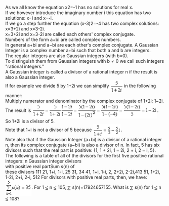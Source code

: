   As we all know the equation x2=-1 has no solutions for real x.  <br />  If we however introduce the imaginary number i this equation has two solutions: x=i and x=-i.  <br />  If we go a step further the equation (x-3)2=-4 has two complex solutions: x=3+2i and x=3-2i.  <br />  x=3+2i and x=3-2i are called each others' complex conjugate.  <br />  Numbers of the form a+bi are called complex numbers.  <br />  In general a+bi and a<img src='images/symbol_minus.gif' width='9' height='3' alt='&minus;' border='0' style='vertical-align:middle;' />bi are each other's complex conjugate.  A Gaussian Integer is a complex number a+bi such that both a and b are integers.  <br />  The regular integers are also Gaussian integers (with b=0).  <br />  To distinguish them from Gaussian integers with b <img src='images/symbol_ne.gif' width='11' height='10' alt='&ne;' border='0' style='vertical-align:middle;' /> 0 we call such integers &quot;rational integers.&quot;  <br />  A Gaussian integer is called a divisor of a rational integer n if the result is also a Gaussian integer.  <br />  If for example we divide 5 by 1+2i we can simplify <img src="project/images/p_153_formule1.gif" border="0" style="vertical-align:middle" alt="" /> in the following manner:  <br />  Multiply numerator and denominator by the complex conjugate of 1+2i: 1<img src='images/symbol_minus.gif' width='9' height='3' alt='&minus;' border='0' style='vertical-align:middle;' />2i.  <br />  The result is   <img src="project/images/p_153_formule2.gif" border="0" alt="" style="vertical-align:middle;" />.  <br />  So 1+2i is a divisor of 5.  <br />  Note that 1+i is not a divisor of 5 because <img src="project/images/p_153_formule5.gif" border="0" style="vertical-align:middle;" alt="" />.  <br />  Note also that if the Gaussian Integer (a+bi) is a divisor of a rational integer n, then its complex conjugate (a<img src='images/symbol_minus.gif' width='9' height='3' alt='&minus;' border='0' style='vertical-align:middle;' />bi) is also a divisor of n.  In fact, 5 has six divisors such that the real part is positive: {1, 1 + 2i, 1 <img src='images/symbol_minus.gif' width='9' height='3' alt='&minus;' border='0' style='vertical-align:middle;' /> 2i, 2 + i, 2 <img src='images/symbol_minus.gif' width='9' height='3' alt='&minus;' border='0' style='vertical-align:middle;' /> i, 5}.  <br />  The following is a table of all of the divisors for the first five positive rational integers:      n Gaussian integer divisors<br />  with positive real partSum s(n) of <br />these    divisors  111    21, 1+i, 1-i, 25    31, 34    41, 1+i, 1-i, 2, 2+2i, 2-2i,413    51, 1+2i, 1-2i, 2+i, 2-i, 512    For divisors with positive real parts, then, we have: <img src="project/images/p_153_formule6.gif" border="0" style="vertical-align:middle" alt="" />.  For 1 <img src='images/symbol_le.gif' width='10' height='12' alt='&le;' border='0' style='vertical-align:middle;' /> n <img src='images/symbol_le.gif' width='10' height='12' alt='&le;' border='0' style='vertical-align:middle;' /> 105, <img src='images/symbol_sum.gif' width='11' height='14' alt='&sum;' border='0' style='vertical-align:middle;' /> s(n)=17924657155.  What is <img src='images/symbol_sum.gif' width='11' height='14' alt='&sum;' border='0' style='vertical-align:middle;' /> s(n) for 1 <img src='images/symbol_le.gif' width='10' height='12' alt='&le;' border='0' style='vertical-align:middle;' /> n <img src='images/symbol_le.gif' width='10' height='12' alt='&le;' border='0' style='vertical-align:middle;' /> 108?  